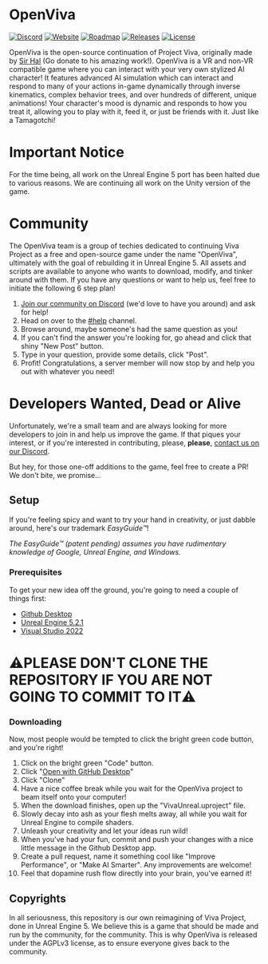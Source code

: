 # OpenViva

[![Discord](https://discordapp.com/api/guilds/730428444256632943/widget.png?style=shield)](https://discord.com/invite/w7rFnssghW)
[![Website](https://img.shields.io/badge/Website-Based-blue)](https://viva-project.org/)
[![Roadmap](https://img.shields.io/badge/Roadmap-In%20Progress-yellow)](https://github.com/orgs/OpenViva/projects/2)
[![Releases](https://img.shields.io/github/release/OpenViva/OpenViva-UE5/all.svg?label=Release)](https://github.com/OpenViva/OpenViva-UE5/releases)
[![License](https://img.shields.io/github/license/OpenViva/OpenViva-UE5.svg?label=License)](https://choosealicense.com/licenses/agpl-3.0/)

OpenViva is the open-source continuation of Project Viva, originally made by [Sir Hal](https://www.patreon.com/sgthale) (Go donate to his amazing work!). OpenViva is a VR and non-VR compatible game where you can interact with your very own stylized AI character! It features advanced AI simulation which can interact and respond to many of your actions in-game dynamically through inverse kinematics, complex behavior trees, and over hundreds of different, unique animations! Your character's mood is dynamic and responds to how you treat it, allowing you to play with it, feed it, or just be friends with it. Just like a Tamagotchi!

# Important Notice
For the time being, all work on the Unreal Engine 5 port has been halted due to various reasons. We are continuing all work on the Unity version of the game.

# Community
The OpenViva team is a group of techies dedicated to continuing Viva Project as a free and open-source game under the name "OpenViva", ultimately with the goal of rebuilding it in Unreal Engine 5. All assets and scripts are available to anyone who wants to download, modify, and tinker around with them. If you have any questions or want to help us, feel free to initiate the following 6 step plan!

1. [Join our community on Discord](https://discord.com/invite/w7rFnssghW) (we'd love to have you around) and ask for help!
2. Head on over to the [#help](https://discord.com/channels/730428444256632943/1069409562999914649) channel.
3. Browse around, maybe someone's had the same question as you!
4. If you can't find the answer you're looking for, go ahead and click that shiny "New Post" button.
5. Type in your question, provide some details, click "Post".
6. Profit! Congratulations, a server member will now stop by and help you out with whatever you need!

# Developers Wanted, Dead or Alive
Unfortunately, we're a small team and are always looking for more developers to join in and help us improve the game. If that piques your interest, or if you're interested in contributing, please, **please**, [contact us on our Discord](https://discord.com/invite/w7rFnssghW).

But hey, for those one-off additions to the game, feel free to create a PR! We don't bite, we promise...

## Setup
If you're feeling spicy and want to try your hand in creativity, or just dabble around, here's our trademark *EasyGuide™*!

*The EasyGuide™ (patent pending) assumes you have rudimentary knowledge of Google, Unreal Engine, and Windows.*

### Prerequisites
To get your new idea off the ground, you're going to need a couple of things first:
- [Github Desktop](https://desktop.github.com/)
- [Unreal Engine 5.2.1](https://www.unrealengine.com/en-US/download)
- [Visual Studio 2022](https://visualstudio.microsoft.com/downloads/)

# **⚠️PLEASE DON'T CLONE THE REPOSITORY IF YOU ARE NOT GOING TO COMMIT TO IT⚠️**

### Downloading
Now, most people would be tempted to click the bright green code button, and you're right!
1. Click on the bright green "Code" button.
2. Click "[Open with GitHub Desktop](x-github-client://openRepo/https://github.com/OpenViva/OpenViva-UE5)"
3. Click "Clone"
4. Have a nice coffee break while you wait for the OpenViva project to beam itself onto your computer!
5. When the download finishes, open up the "VivaUnreal.uproject" file.
6. Slowly decay into ash as your flesh melts away, all while you wait for Unreal Engine to compile shaders.
7. Unleash your creativity and let your ideas run wild!
8. When you've had your fun, commit and push your changes with a nice little message in the Github Desktop app.
9. Create a pull request, name it something cool like "Improve Performance", or "Make AI Smarter". Any improvements are welcome!
10. Feel that dopamine rush flow directly into your brain, you've earned it!

## Copyrights

In all seriousness, this repository is our own reimagining of Viva Project, done in Unreal Engine 5. We believe this is a game that should be made and run by the community, for the community. This is why OpenViva is released under the AGPLv3 license, as to ensure everyone gives back to the community.
